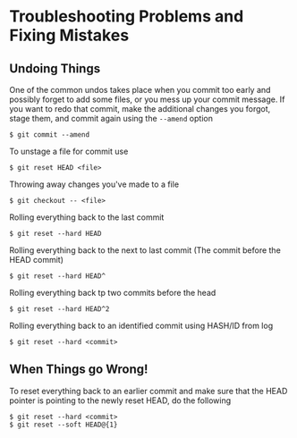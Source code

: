 # Troubleshooting Problems and Fixing Mistakes

## Undoing Things

One of the common undos takes place when you commit too early and possibly forget 
to add some files, or you mess up your commit message. If you want to redo that 
commit, make the additional changes you forgot, stage them, and commit again 
using the `--amend` option

```
$ git commit --amend
```

To unstage a file for commit use

```
$ git reset HEAD <file>
```

Throwing away changes you've made to a file

```
$ git checkout -- <file>
```

Rolling everything back to the last commit

```
$ git reset --hard HEAD
```

Rolling everything back to the next to last commit (The commit before the HEAD 
commit)

```
$ git reset --hard HEAD^
```

Rolling everything back tp two commits before the head

```
$ git reset --hard HEAD^2
```

Rolling everything back to an identified commit using HASH/ID from log

```
$ git reset --hard <commit>
```


## When Things go Wrong!

To reset everything back to an earlier commit and make sure that the HEAD pointer 
is pointing to the newly reset HEAD, do the following

```
$ git reset --hard <commit>
$ git reset --soft HEAD@{1}
```
